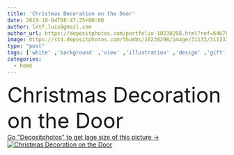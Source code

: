 ```yaml
---
title: 'Christmas Decoration on the Door'
date: 2019-10-04T08:47:25+00:00
author: letf.luis@gmail.com
author_url: https://depositphotos.com/portfolio-10238298.html?ref=64678756
image: https://st4.depositphotos.com/thumbs/10238298/image/31133/311333886/api_thumb_450.jpg?forcejpeg=true
type: "post"
tags: ['white' ,'background' ,'view' ,'illustration' ,'design' ,'gift' ,'stone' ,'beautiful' ,'celebration' ,'christmas' ,'decoration' ,'festive' ,'holiday' ,'season' ,'seasonal' ,'travel' ,'outdoor' ,'light' ,'tree' ,'old' ,'vintage' ,'december' ,'winter' ,'architecture' ,'building' ,'city' ,'exterior' ,'facade' ,'house' ,'urban' ,'wall' ,'window' ,'merry' ,'night' ,'interior' ,'home' ,'evening' ,'traditional' ,'religion' ,'room' ,'street' ,'culture' ,'door' ,'mansion' ,'tourism' ,'landmark' ,'ancient' ,'temple' ,'ornaments' ,'fireplace' ]
categories: 
  - home
---
```

<div aling="center">
            <font size="60"> Christmas Decoration on the Door</font>   
</div>
<div>
    <a href='https://st4.depositphotos.com/thumbs/10238298/image/31133/311333886/api_thumb_450.jpg?forcejpeg=true?ref=64678756' target=_blank > Go "Depositphotos" to get lage size of this picture ->
        <img href='https://st4.depositphotos.com/thumbs/10238298/image/31133/311333886/api_thumb_450.jpg?forcejpeg=true?ref=64678756' src='https://st4.depositphotos.com/10238298/31133/i/950/depositphotos_311333886-stock-photo-christmas-decoration-door.jpg?forcejpeg=true' alt='Christmas Decoration on the Door' >
    </a>
</div>
